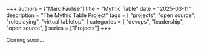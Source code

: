 +++
authors = ["Marc Faulise"]
title = "Mythic Table"
date = "2025-03-11"
description = "The Mythic Table Project"
tags = [
    "projects",
    "open source",
    "roleplaying",
    "virtual tabletop",
]
categories = [
    "devops",
    "leadership",
    "open source",
]
series = ["Projects"]
+++

Coming soon...
